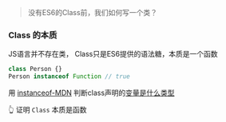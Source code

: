 > 没有ES6的Class前，我们如何写一个类？


### Class 的本质
JS语言并不存在类， Class只是ES6提供的语法糖，本质是一个函数

```js
class Person {}
Person instanceof Function // true
```
用 [instanceof-MDN](https://developer.mozilla.org/zh-CN/docs/Web/JavaScript/Reference/Operators/instanceof) 判断class声明的[变量是什么类型](../interview/前端面试之道-JS数据类型.md#类型判断)

👆 证明 `Class` 本质是函数

